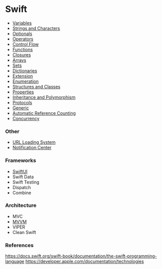 # Swift
- [Variables](https://github.com/omercankoc/documents-swift/blob/master/Sources/Fundamentals/Variables.md)
- [Strings and Characters](https://github.com/omercankoc/documents-swift/blob/master/Sources/Fundamentals/StringsAndCharacters.md)
- [Optionals](https://github.com/omercankoc/documents-swift/blob/master/Sources/Fundamentals/Optionals.md)
- [Operators](https://github.com/omercankoc/documents-swift/blob/master/Sources/Fundamentals/Operators.md)
- [Control Flow](https://github.com/omercankoc/documents-swift/blob/master/Sources/Fundamentals/ControlFlow.md)
- [Functions](https://github.com/omercankoc/documents-swift/blob/master/Sources/Fundamentals/Functions.md)
- [Closures](https://github.com/omercankoc/documents-swift/blob/master/Sources/Fundamentals/Closures.md)
- [Arrays](https://github.com/omercankoc/documents-swift/blob/master/Sources/Fundamentals/Arrays.md)
- [Sets](https://github.com/omercankoc/documents-swift/blob/master/Sources/Fundamentals/Sets.md)
- [Dictionaries](https://github.com/omercankoc/documents-swift/blob/master/Sources/Fundamentals/Dictionaries.md)
- [Extension](https://github.com/omercankoc/documents-swift/blob/master/Sources/Fundamentals/Extension.md)
- [Enumeration](https://github.com/omercankoc/documents-swift/blob/master/Sources/Fundamentals/Enumeration.md)
- [Structures and Classes](https://github.com/omercankoc/documents-swift/blob/master/Sources/Fundamentals/StructuresAndClasses.md)
- [Properties](https://github.com/omercankoc/documents-swift/blob/master/Sources/Fundamentals/Properties.md)
- [Inheritance and Polymorphism](https://github.com/omercankoc/documents-swift/blob/master/Sources/Fundamentals/InheritanceAndPolymorphism.md)
- [Protocols](https://github.com/omercankoc/documents-swift/blob/master/Sources/Fundamentals/Protocols.md)
- [Generic](https://github.com/omercankoc/documents-swift/blob/master/Sources/Fundamentals/Generic.md)
- [Automatic Reference Counting](https://github.com/omercankoc/documents-swift/blob/master/Sources/Fundamentals/AutomaticReferenceCounting.md)
- [Concurrency](https://github.com/omercankoc/documents-swift/blob/master/Sources/Fundamentals/Concurrency.md)

### Other
- [URL Loading System](https://github.com/omercankoc/swift-development/blob/master/Sources/URLLoadingSystem/URLLoadingSystem.md)
- [Notification Center](https://github.com/omercankoc/documents-swift/blob/master/Sources/Notifications.md)

### Frameworks
- [SwiftUI](https://github.com/omercankoc/swift-development/blob/master/Sources/SwiftUI/SwiftUI.md)
- Swift Data
- Swift Testing
- Dispatch
- Combine

### Architecture
- MVC
- [MVVM](https://github.com/omercankoc/swift-handbook/blob/master/Sources/MVVM/MVVM.md)
- VIPER
- Clean Swift

### References
https://docs.swift.org/swift-book/documentation/the-swift-programming-language
https://developer.apple.com/documentation/technologies
